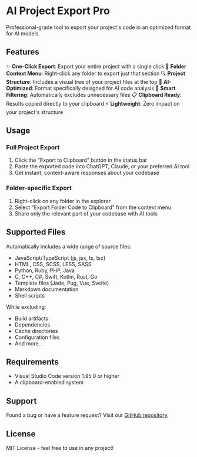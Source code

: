 # AI Project Export Pro

Professional-grade tool to export your project's code in an optimized format for AI models.

## Features

✨ **One-Click Export**: Export your entire project with a single click
📁 **Folder Context Menu**: Right-click any folder to export just that section
🔍 **Project Structure**: Includes a visual tree of your project files at the top
🎯 **AI-Optimized**: Format specifically designed for AI code analysis
🚀 **Smart Filtering**: Automatically excludes unnecessary files
📋 **Clipboard Ready**: Results copied directly to your clipboard
⚡ **Lightweight**: Zero impact on your project's structure

## Usage

### Full Project Export

1. Click the "Export to Clipboard" button in the status bar
2. Paste the exported code into ChatGPT, Claude, or your preferred AI tool
3. Get instant, context-aware responses about your codebase

### Folder-specific Export

1. Right-click on any folder in the explorer
2. Select "Export Folder Code to Clipboard" from the context menu
3. Share only the relevant part of your codebase with AI tools

## Supported Files

Automatically includes a wide range of source files:

- JavaScript/TypeScript (js, jsx, ts, tsx)
- HTML, CSS, SCSS, LESS, SASS
- Python, Ruby, PHP, Java
- C, C++, C#, Swift, Kotlin, Rust, Go
- Template files (Jade, Pug, Vue, Svelte)
- Markdown documentation
- Shell scripts

While excluding:

- Build artifacts
- Dependencies
- Cache directories
- Configuration files
- And more...

## Requirements

- Visual Studio Code version 1.95.0 or higher
- A clipboard-enabled system

## Support

Found a bug or have a feature request? Visit our [GitHub repository](https://github.com/ralungei/vscode-project-export).

## License

MIT License - feel free to use in any project!
